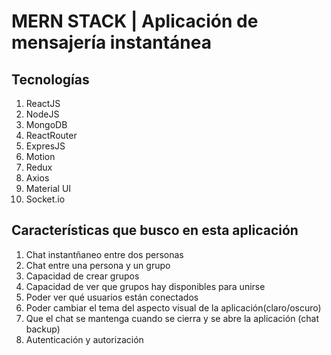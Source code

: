 <h1>MERN STACK | Aplicación de mensajería instantánea</h1>
<h2>Tecnologías</h2>
<ol>
  <li>ReactJS</li>
  <li>NodeJS</li>
  <li>MongoDB</li>
  <li>ReactRouter</li>
  <li>ExpresJS</li>
  <li>Motion</li>
  <li>Redux</li>
  <li>Axios</li>
  <li>Material UI</li>
  <li>Socket.io</li>
</ol>
<h2>Características que busco en esta aplicación</h2>
<ol>
  <li>Chat instantñaneo entre dos personas</li>
  <li>Chat entre una persona y un grupo</li>
  <li>Capacidad de crear grupos</li>
  <li>Capacidad de ver que grupos hay disponibles para unirse</li>
  <li>Poder ver qué usuarios están conectados</li>
  <li>Poder cambiar el tema del aspecto visual de la aplicación(claro/oscuro)</li>
  <li>Que el chat se mantenga cuando se cierra y se abre la aplicación (chat backup)</li>
  <li>Autenticación y autorización</li>
</ol>
